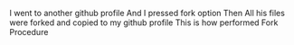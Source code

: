 I went to another github profile 
And I pressed fork option
Then All his files were forked and copied to my github profile
This is how performed Fork Procedure

